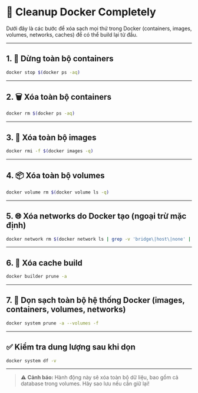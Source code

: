 # 🧹 Cleanup Docker Completely

Dưới đây là các bước để xóa sạch mọi thứ trong Docker (containers, images, volumes, networks, caches) để có thể build lại từ đầu.

---

## 1. 🛑 Dừng toàn bộ containers

```bash
docker stop $(docker ps -aq)
```

---

## 2. 🗑 Xóa toàn bộ containers

```bash
docker rm $(docker ps -aq)
```

---

## 3. 🧨 Xóa toàn bộ images

```bash
docker rmi -f $(docker images -q)
```

---

## 4. 📦 Xóa toàn bộ volumes

```bash
docker volume rm $(docker volume ls -q)
```

---

## 5. 🌐 Xóa networks do Docker tạo (ngoại trừ mặc định)

```bash
docker network rm $(docker network ls | grep -v 'bridge\|host\|none' | awk '{print $1}')
```

---

## 6. 🧰 Xóa cache build

```bash
docker builder prune -a
```

---

## 7. 🧼 Dọn sạch toàn bộ hệ thống Docker (images, containers, volumes, networks)

```bash
docker system prune -a --volumes -f
```

---

## ✅ Kiểm tra dung lượng sau khi dọn

```bash
docker system df -v
```

---

> ⚠️ **Cảnh báo:** Hành động này sẽ xóa toàn bộ dữ liệu, bao gồm cả database trong volumes. Hãy sao lưu nếu cần giữ lại!
